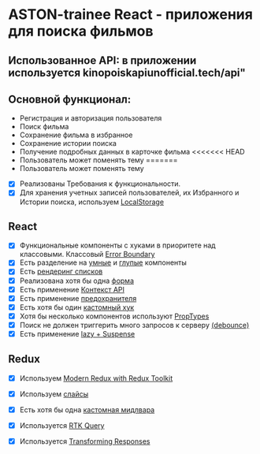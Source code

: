 # ASTON-trainee React - приложения для поиска фильмов
## Использованное API: в приложении используется kinopoiskapiunofficial.tech/api"

## Основной функционал: 
* Регистрация и авторизация пользователя
* Поиск фильма
* Сохранение фильма в избранное
* Сохранение истории поиска
* Получение подробных данных в карточке фильма
<<<<<<< HEAD
* Пользователь может поменять тему
=======
* Пользователь может поменять тему

- [x] Реализованы Требования к функциональности.
- [x] Для хранения учетных записей пользователей, их Избранного и Истории поиска, используем [LocalStorage](https://github.com/MarinaBrodiansky/Aston-trainee-REACT/blob/main/src/services/user.js)

## React
- [x] Функциональные компоненты c хуками в приоритете над классовыми. Классовый [Error Boundary](https://github.com/MarinaBrodiansky/Aston-trainee-REACT/blob/main/src/components/ErrorBoundary/ErrorBoundary.jsx)
- [x] Есть разделение на [умные](https://github.com/MarinaBrodiansky/Aston-trainee-REACT/blob/main/src/components/SearchForm/SearchForm.jsx) и [глупые](https://github.com/MarinaBrodiansky/Aston-trainee-REACT/blob/main/src/components/Footer/Footer.jsx) компоненты 
- [x] Есть [рендеринг списков](https://github.com/MarinaBrodiansky/Aston-trainee-REACT/blob/main/src/components/MoviesCardList/MoviesCardList.jsx)
- [x] Реализована хотя бы одна [форма](https://github.com/MarinaBrodiansky/Aston-trainee-REACT/blob/main/src/components/SearchForm/SearchForm.jsx) 
- [x] Есть применение [Контекст API](https://github.com/MarinaBrodiansky/Aston-trainee-REACT/blob/main/src/components/ThemeContext/ThemeContext.jsx)
- [x] Есть применение [предохранителя](https://github.com/MarinaBrodiansky/Aston-trainee-REACT/blob/main/src/main.jsx) 
- [x] Есть хотя бы один [кастомный хук](https://github.com/MarinaBrodiansky/Aston-trainee-REACT/blob/main/src/hooks/useDebounce.js)
- [x] Хотя бы несколько компонентов используют [PropTypes](https://github.com/MarinaBrodiansky/Aston-trainee-REACT/blob/main/src/components/ErrorBoundary/ErrorBoundary.jsx)
- [x] Поиск не должен триггерить много запросов к серверу [(debounce)](https://github.com/MarinaBrodiansky/Aston-trainee-REACT/blob/main/src/components/SearchForm/SearchForm.jsx)
- [x] Есть применение [lazy + Suspense](https://github.com/MarinaBrodiansky/Aston-trainee-REACT/blob/main/src/App.jsx)

## Redux
- [x] Используем [Modern Redux with Redux Toolkit](https://github.com/MarinaBrodiansky/Aston-trainee-REACT/blob/main/src/store/store.js) 
- [x] Используем [слайсы](https://github.com/MarinaBrodiansky/Aston-trainee-REACT/blob/main/src/store/reducers/userReducer.js)
- [x] Есть хотя бы одна [кастомная мидлвара](https://github.com/MarinaBrodiansky/Aston-trainee-REACT/blob/main/src/store/store.js)
- [x] Используется [RTK Query](https://github.com/MarinaBrodiansky/Aston-trainee-REACT/blob/main/src/services/movie.js)
- [x] Используется [Transforming Responses](https://github.com/MarinaBrodiansky/Aston-trainee-REACT/blob/main/src/services/movie.js)






